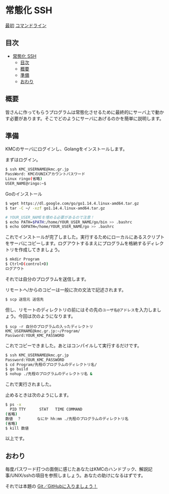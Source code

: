 # 常態化 SSH
[最初](readme.md)
[コマンドライン](shell.md)
## 目次
<!-- TOC -->

- [常態化 SSH](#常態化-ssh)
    - [目次](#目次)
    - [概要](#概要)
    - [準備](#準備)
    - [おわり](#おわり)

<!-- /TOC -->
## 概要
皆さんに作ってもらうプログラムは常態化させるために最終的にサーバ上で動かす必要があります。そこでどのようにサーバにあげるのかを簡単に説明します。

## 準備
KMCのサーバにログインし、Golangをインストールします。

まずはログイン。
```sh
$ ssh KMC_USERNAME@kmc.gr.jp 
PassWord: KMCのUNIXアカウントパスワード
Linux ringo(省略)
USER_NAME@ringo:~$ 
```

Goのインストール
```sh
$ wget https://dl.google.com/go/go1.14.4.linux-amd64.tar.gz
$ tar -C ~/ -xzf go1.14.4.linux-amd64.tar.gz 

# YOUR_USER_NAMEを埋める必要があるので注意！
$ echo PATH=$PATH:/home/YOUR_USER_NAME/go/bin >> .bashrc
$ echo GOPATH=/home/YOUR_USER_NAME/go >> .bashrc

```

これでインストールが完了しました。実行するためにローカルにあるスクリプトをサーバにコピーします。ログアウトするまえにプログラムを格納するディレクトリを作成してきましょう。

```sh
$ mkdir Program
$ Ctrl+D(control+D)
ログアウト
```

それでは自分のプログラムを送信します。

リモートへ/からのコピーは一般に次の文法で記述されます。

```sh
$ scp 送信元 送信先
```
但し、リモートのディレクトリの前にはその先の`ユーザ名@アドレス`を入力しましょう。今回は次のようになります。

```
$ scp -r 自分のプログラムの入ったディレクトリ KMC_USERNAME@kmc.gr.jp:~/Program/
Password:YOUR_KMC_PASSWORD
```
これでコピーできました。あとはコンパイルして実行するだけです。

```sh
$ ssh KMC_USERNAME@kmc.gr.jp
Password:YOUR_KMC_PASSWORD
$ cd Program/先程のプログラムのディレクトリ名/
$ go build
$ nohup ./先程のプログラムのディレクトリ名 &
```
これで実行されました。

止めるときは次のようにします。

```sh
$ ps -x
  PID TTY      STAT   TIME COMMAND
(省略)
数値  ？       なにか hh:mm ./先程のプログラムのディレクトリ名
(省略)
$ kill 数値
```

以上です。
## おわり
毎度パスワード打つの面倒に感じたあなたはKMCのハンドブック、解説記事/UNIX/sshの項目を参照しましょう。あなたの助けになるはずです。

それでは本題の
[Git／GitHubに入りましょう！](../git/readme.md)